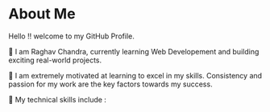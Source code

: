 
# About Me

Hello !! welcome to my GitHub Profile.

📌 I am Raghav Chandra, currently learning Web Developement and building exciting real-world projects.

📌 I am extremely motivated at learning to excel in my skills. Consistency and passion for my work are the key factors towards my success.


📌 My technical skills include :

   

